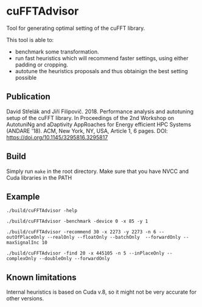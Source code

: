 # cuFFTAdvisor
Tool for generating optimal setting of the cuFFT library.

This tool is able to:
* benchmark some transformation.
* run fast heuristics which will recommend faster settings, using either padding or cropping. 
* autotune the heuristics proposals and thus obtainign the best setting possible

## Publication
David Střelák and Jiří Filipovič. 2018. Performance analysis and autotuning setup of the cuFFT library. In Proceedings of the 2nd Workshop on AutotuniNg and aDaptivity AppRoaches for Energy efficient HPC Systems (ANDARE '18). ACM, New York, NY, USA, Article 1, 6 pages. DOI: https://doi.org/10.1145/3295816.3295817 


## Build
Simply run `make` in the root directory. Make sure that you have NVCC and Cuda libraries in the PATH

## Example
`./build/cuFFTAdvisor -help`

`./build/cuFFTAdvisor -benchmark -device 0 -x 85 -y 1`

`./build/cuFFTAdvisor -recommend 30 -x 2273 -y 2273 -n 6 --outOfPlaceOnly --realOnly --floatOnly --batchOnly  --forwardOnly --maxSignalInc 10`

`./build/cuFFTAdvisor -find 20 -x 445105 -n 5 --inPlaceOnly --complexOnly --doubleOnly --forwardOnly`

## Known limitations
Internal heuristics is based on Cuda v.8, so it might not be very accurate for other versions.

